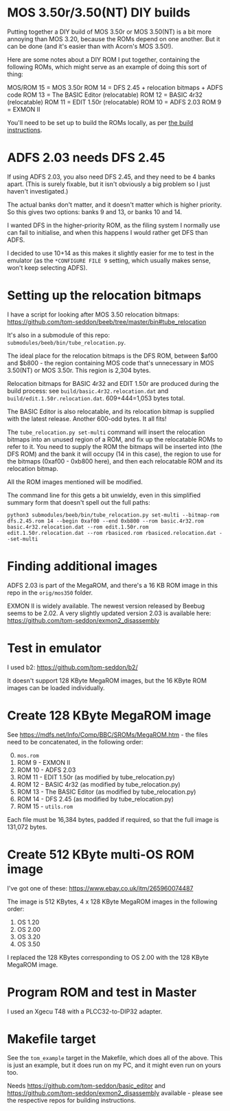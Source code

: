 # MOS 3.50r/3.50(NT) DIY builds

Putting together a DIY build of MOS 3.50r or MOS 3.50(NT) is a bit
more annoying than MOS 3.20, because the ROMs depend on one another.
But it can be done (and it's easier than with Acorn's MOS 3.50!).

Here are some notes about a DIY ROM I put together, containing the
following ROMs, which might serve as an example of doing this sort of
thing:

MOS/ROM 15 = MOS 3.50r
ROM 14 = DFS 2.45 + relocation bitmaps + ADFS code
ROM 13 = The BASIC Editor (relocatable)
ROM 12 = BASIC 4r32 (relocatable)
ROM 11 = EDIT 1.50r (relocatable)
ROM 10 = ADFS 2.03
ROM 9 = EXMON II

You'll need to be set up to build the ROMs locally, as per
[the build instructions](./build.md).

# ADFS 2.03 needs DFS 2.45

If using ADFS 2.03, you also need DFS 2.45, and they need to be 4
banks apart. (This is surely fixable, but it isn't obviously a big
problem so I just haven't investigated.)

The actual banks don't matter, and it doesn't matter which is higher
priority. So this gives two options: banks 9 and 13, or banks 10 and
14.

I wanted DFS in the higher-priority ROM, as the filing system I
normally use can fail to initialise, and when this happens I would
rather get DFS than ADFS.

I decided to use 10+14 as this makes it slightly easier for me to test
in the emulator (as the `*CONFIGURE FILE 9` setting, which usually
makes sense, won't keep selecting ADFS).

# Setting up the relocation bitmaps

I have a script for looking after MOS 3.50 relocation bitmaps:
https://github.com/tom-seddon/beeb/tree/master/bin#tube_relocation

It's also in a submodule of this repo:
`submodules/beeb/bin/tube_relocation.py`.

The ideal place for the relocation bitmaps is the DFS ROM, between
$af00 and $b800 - the region containing MOS code that's unnecessary in
MOS 3.50(NT) or MOS 3.50r. This region is 2,304 bytes.

Relocation bitmaps for BASIC 4r32 and EDIT 1.50r are produced during
the build process: see `build/basic.4r32.relocation.dat` and
`build/edit.1.50r.relocation.dat`. 609+444=1,053 bytes total.

The BASIC Editor is also relocatable, and its relocation bitmap is
supplied with the latest release. Another 600-odd bytes. It all fits!

The `tube_relocation.py set-multi` command will insert the relocation
bitmaps into an unused region of a ROM, and fix up the relocatable
ROMs to refer to it. You need to supply the ROM the bitmaps will be
inserted into (the DFS ROM) and the bank it will occupy (14 in this
case), the region to use for the bitmaps (0xaf00 - 0xb800 here), and
then each relocatable ROM and its relocation bitmap.

All the ROM images mentioned will be modified.

The command line for this gets a bit unwieldy, even in this simplified
summary form that doesn't spell out the full paths:

    python3 submodules/beeb/bin/tube_relocation.py set-multi --bitmap-rom dfs.2.45.rom 14 --begin 0xaf00 --end 0xb800 --rom basic.4r32.rom basic.4r32.relocation.dat --rom edit.1.50r.rom edit.1.50r.relocation.dat --rom rbasiced.rom rbasiced.relocation.dat --set-multi

# Finding additional images

ADFS 2.03 is part of the MegaROM, and there's a 16 KB ROM image in
this repo in the `orig/mos350` folder.

EXMON II is widely available. The newest version released by Beebug
seems to be 2.02. A very slightly updated version 2.03 is available
here: https://github.com/tom-seddon/exmon2_disassembly

# Test in emulator

I used b2: https://github.com/tom-seddon/b2/

It doesn't support 128 KByte MegaROM images, but the 16 KByte ROM
images can be loaded individually.

# Create 128 KByte MegaROM image

See https://mdfs.net/Info/Comp/BBC/SROMs/MegaROM.htm - the files need
to be concatenated, in the following order:

0. `mos.rom`
1. ROM 9 - EXMON II
2. ROM 10 - ADFS 2.03
3. ROM 11 - EDIT 1.50r (as modified by tube_relocation.py)
4. ROM 12 - BASIC 4r32 (as modified by tube_relocation.py)
5. ROM 13 - The BASIC Editor (as modified by tube_relocation.py)
6. ROM 14 - DFS 2.45 (as modified by tube_relocation.py)
7. ROM 15 - `utils.rom`

Each file must be 16,384 bytes, padded if required, so that the full
image is 131,072 bytes.

# Create 512 KByte multi-OS ROM image

I've got one of these: https://www.ebay.co.uk/itm/265960074487

The image is 512 KBytes, 4 x 128 KByte MegaROM images in the following
order:

1. OS 1.20
2. OS 2.00
3. OS 3.20
4. OS 3.50

I replaced the 128 KBytes corresponding to OS 2.00 with the 128 KByte
MegaROM image.

# Program ROM and test in Master

I used an Xgecu T48 with a PLCC32-to-DIP32 adapter.

# Makefile target

See the `tom_example` target in the Makefile, which does all of the
above. This is just an example, but it does run on my PC, and it might
even run on yours too.

Needs https://github.com/tom-seddon/basic_editor and
https://github.com/tom-seddon/exmon2_disassembly available - please
see the respective repos for building instructions.
